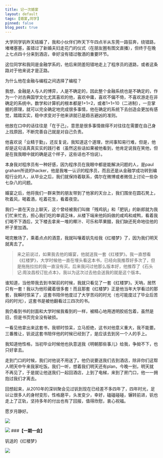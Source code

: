 ```yaml
---
title: 记一次婚宴
layout: default
tags: [婚宴,同学]
pinned: false
blog_post: true
---
```




大学同学钒昨天结婚了，我和小伙伴们昨天下午四点半从东莞一路狂奔，绕错路，堵堵塞塞，虽错过了新婚夫妇走花门的仪式（在朋友圈有图文直播），但终于在晚上七点四十分来到酒店，幸好没有错过敬酒的重要环节。

这位同学和我同是金融学系的，他后来阴差阳错地走上了程序员的道路，或者这条路对于他来说才是正路。

为什么他在金融与编程之间选择了编程？

我想，金融是人与人的博弈，人是不确定的，因此整个金融系统也是不确定的，作为一个对古典国学文化尤其喜欢的他，喜欢中庸，喜欢不偏不倚，不喜欢游走在非确定的系统中。数学和计算机的根本都是1+1=2，或者1+1=10（二进制），一旦掌握的原理，就可以完全确定地完成很多事情，他在确定的系统下去创造会更加有感觉，踏踏实实，稳中求变对于他来讲就已是趋吉避凶的准则。

他放在口中的话往往是「在于己」，意思是很多事情做得不对往往在需要在自己身上找原因，不断完善自己就是对自己负责。

他喜欢说「业精于勤」，还反复说，我知道这个道理，世间事知易行难，但是，他却是这句话真真实实的践行者（虽然这些话如果被他看到，他肯定说我在笑他，但是在我我眼中就的确是这个样子，这些话也不怕说）。

本身我对程序员有一种好感，因为程序员在我眼中都是能解决问题的人，是paul graham所说的hacker，他是我唯一认识的程序员，而且还是从金融学成功转到编程行业的人，从毕业之后，我们就保持着联系，偶尔在微博或者微信上讨论一些杂七杂八的问题。

婚宴之后，他将我们一群来贺的朋友带到了他家的天台上，我们围坐在圆石凳上，吹着风，喝着酒，吃着花生，看着夜空。

我们一直在天台上聊天，这个曾经被我们叫做「残鸡钒」和「肥钒」的新郎就为我们忙来忙去，担心我们吃的单调乏味，从楼下端来他妈妈做的咸鸡和咸鸭，看着我们喝不下酒后，又下楼去拿来一堆的椰汁、可乐和苹果醋，我们缺还死命地往他的杯子里加酒。

喝完散场了，乘着点点的酒意，我就叫嚷着钒先给我《红楼梦》了，因为我们明天就离去了。

>来之前说过，如果我去他的婚宴，他就送我一套《红楼梦》。我一直想看《红楼梦》，大学时候他一直在埋头看这本书，已经向我推荐好多次了，但是拖拖拉拉的我一直没有买。后来我问过他那么版本好，他推荐了《石头记:周汝昌校订批点本》，我以为这次过去他会送我的就是这个版本。

谁知道，当他带我去到书架前的时候，我就只看见了一套《红楼梦》。天呐，居然只有一套！我以为他珍藏着很多套！而且那套《红楼梦》正是他当年大学看过的那套，我瞬时惊呆了，这套书陪伴他度过了大学苦闷的时光（也可能度过了毕业后苦闷的时光），这套书是被他翻看过三四次的书。

我仍看到书的封面和大学时候我看到的一样，被精心地用透明胶纸包着，虽然是旧，但是书页完全没有破损。

一看见他拿出来这套书，我顿时惊呆，立马拒绝，这书对他意义重大，我不能要。三番推让，钒说这套书陪伴他的时候已经到了，是应该去到另一个人的手上。

我知道他性格，当初毕业时候他也执意送我《明朝那些事儿》给我，争拗不下，也只好拿去。

走到门口的时候，我们对他说不用送了。他仍说要送我们去到酒店，除非你们这帮人明天中午来我家吃饭。我们一听，想着我们明天还有plan，今晚一别，明天就不再见了，于是就让他送我们一起回酒店，上到了电梯，来到了房门口，他一一拥抱过我们才离去。

回想起来，从2010年的深圳聚会见过钒到现在已经差不多四年了，四年时光，足以让很多人的身材变形，性格磨平，头发变少，幸好，磕磕碰碰，辗转前进，钒也走上了正轨，坚持多年的付出也有了回报，值得欣慰，衷心祝福。

愿岁月静好。

![](http://cnfeat.qiniudn.com/%E5%9B%BE%E5%83%8F%20000.png)

![](http://cnfeat.qiniudn.com/%E5%9B%BE%E5%83%8F%202014-03-27-00-56.png)
###**【一期一会】**

钒送的《红楼梦》

![](http://cnfeat.qiniudn.com/1728457255.jpg)









